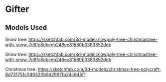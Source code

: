 # Gifter

## Models Used
Snow tree: https://sketchfab.com/3d-models/lowpoly-tree-christmastree-with-snow-7d8fc8dbceb246ec81580b0383852ddb

Snow tree: https://sketchfab.com/3d-models/lowpoly-tree-christmastree-with-snow-7d8fc8dbceb246ec81580b0383852ddb

Christmas tree: https://sketchfab.com/3d-models/christmas-tree-polycraft-8d731751c040420b9d2997fb24c645f1
